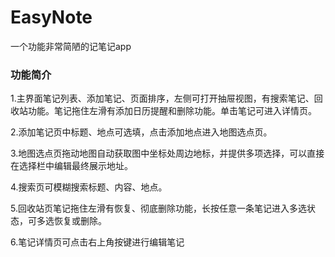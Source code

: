 # EasyNote

一个功能非常简陋的记笔记app

### 功能简介
1.主界面笔记列表、添加笔记、页面排序，左侧可打开抽屉视图，有搜索笔记、回收站功能。笔记拖住左滑有添加日历提醒和删除功能。单击笔记可进入详情页。

2.添加笔记页中标题、地点可选填，点击添加地点进入地图选点页。

3.地图选点页拖动地图自动获取图中坐标处周边地标，并提供多项选择，可以直接在选择栏中编辑最终展示地址。

4.搜索页可模糊搜索标题、内容、地点。

5.回收站页笔记拖住左滑有恢复、彻底删除功能，长按任意一条笔记进入多选状态，可多选恢复或删除。

6.笔记详情页可点击右上角按键进行编辑笔记

